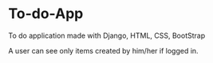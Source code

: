 # To-do-App
To do application made with Django, HTML, CSS, BootStrap

A user can see only items created by him/her if logged in.
